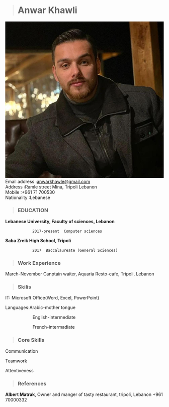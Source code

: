 > # Anwar Khawli
![my picture](./img.jpeg)
Email address :anwarkhawle@gmail.com<br>
Address    :Ramle street Mina, Tripoli Lebanon<br>
Mobile      :+961 71 700530<br>
Nationality      :Lebanese

> ### EDUCATION


**Lebanese University, Faculty of sciences, Lebanon**<br>

                2017-present  Computer sciences

**Saba Zreik High School, Tripoli**<br>


                2017  Baccalaureate (General Sciences)

> ### Work Experience
March-November
  Canptain waiter, Aquaria Resto-cafe, Tripoli, Lebanon

  > ### Skilis

  IT:       Microsoft Office(Word, Excel, PowerPoint)


  Languages:Arabic-mother tongue

  &nbsp;&nbsp;&nbsp;&nbsp;&nbsp;&nbsp;&nbsp;&nbsp;&nbsp;&nbsp;&nbsp;&nbsp;&nbsp;&nbsp;&nbsp;&nbsp;&nbsp;&nbsp;&nbsp;&nbsp;&nbsp;&nbsp;English-intermediate

  &nbsp;&nbsp;&nbsp;&nbsp;&nbsp;&nbsp;&nbsp;&nbsp;&nbsp;&nbsp;&nbsp;&nbsp;&nbsp;&nbsp;&nbsp;&nbsp;&nbsp;&nbsp;&nbsp;&nbsp;&nbsp;&nbsp;French-intermadiate

  > ### Core Skills
  Communication

  Teamwork

  Attentiveness

  > ### References

  **Albert Matrak**, Owner and manger of tasty restaurant, tripoli, Lebanon +961 70000332
